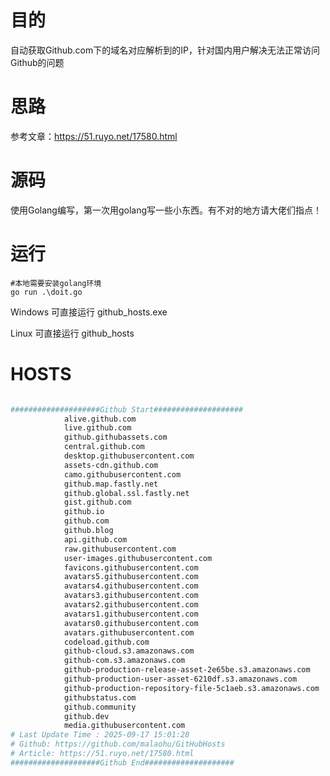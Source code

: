 # 目的
自动获取Github.com下的域名对应解析到的IP，针对国内用户解决无法正常访问Github的问题

# 思路
参考文章：https://51.ruyo.net/17580.html

# 源码
使用Golang编写，第一次用golang写一些小东西。有不对的地方请大佬们指点！

# 运行
```
#本地需要安装golang环境
go run .\doit.go
```

Windows 可直接运行 github_hosts.exe

Linux 可直接运行 github_hosts

# HOSTS

```bash

####################Github Start####################
			alive.github.com
			live.github.com
			github.githubassets.com
			central.github.com
			desktop.githubusercontent.com
			assets-cdn.github.com
			camo.githubusercontent.com
			github.map.fastly.net
			github.global.ssl.fastly.net
			gist.github.com
			github.io
			github.com
			github.blog
			api.github.com
			raw.githubusercontent.com
			user-images.githubusercontent.com
			favicons.githubusercontent.com
			avatars5.githubusercontent.com
			avatars4.githubusercontent.com
			avatars3.githubusercontent.com
			avatars2.githubusercontent.com
			avatars1.githubusercontent.com
			avatars0.githubusercontent.com
			avatars.githubusercontent.com
			codeload.github.com
			github-cloud.s3.amazonaws.com
			github-com.s3.amazonaws.com
			github-production-release-asset-2e65be.s3.amazonaws.com
			github-production-user-asset-6210df.s3.amazonaws.com
			github-production-repository-file-5c1aeb.s3.amazonaws.com
			githubstatus.com
			github.community
			github.dev
			media.githubusercontent.com
# Last Update Time : 2025-09-17 15:01:28 
# Github: https://github.com/malaohu/GitHubHosts 
# Article: https://51.ruyo.net/17580.html 
####################Github End####################

```
